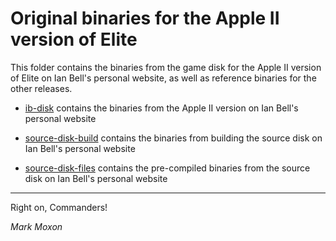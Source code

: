 # Original binaries for the Apple II version of Elite

This folder contains the binaries from the game disk for the Apple II version of Elite on Ian Bell's personal website, as well as reference binaries for the other releases.

* [ib-disk](ib-disk) contains the binaries from the Apple II version on Ian Bell's personal website

* [source-disk-build](source-disk-build) contains the binaries from building the source disk on Ian Bell's personal website

* [source-disk-files](source-disk-files) contains the pre-compiled binaries from the source disk on Ian Bell's personal website

---

Right on, Commanders!

_Mark Moxon_